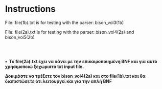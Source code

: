 # Instructions

File:  file(1b).txt is for testing with the parser:  bison_vol3(1b) <br>

File:  file(2a).txt is for testing with the parser:  bison_vol4(2a)  and bison_vol5(2b)

<br><br>

<p><strong>&#x2022;&nbsp; To file(2a).txt έχει να κάνει με την επικαιροποιημένη BNF και για αυτό χρησιμοποιώ ξεχωριστό txt 
input file.  <br>

Δοκιμάστε να τρέξετε τον bison_vol4(2a) και στο file(1b).txt και θα διαπιστώσετε ότι λειτουργεί και για την απλή BNF
</strong></p>
